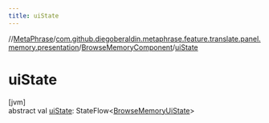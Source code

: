 ```yaml
---
title: uiState
---
```

//[MetaPhrase](../../../index.html)/[com.github.diegoberaldin.metaphrase.feature.translate.panel.memory.presentation](../index.html)/[BrowseMemoryComponent](index.html)/[uiState](ui-state.html)



# uiState



[jvm]\
abstract val [uiState](ui-state.html): StateFlow&lt;[BrowseMemoryUiState](../-browse-memory-ui-state/index.html)&gt;




